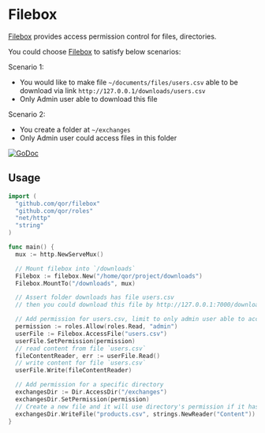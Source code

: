 # Filebox

[Filebox](https://github.com/qor/filebox) provides access permission control for files, directories.

You could choose [Filebox](https://github.com/qor/filebox) to satisfy below scenarios:

Scenario 1:

* You would like to make file `~/documents/files/users.csv` able to be download via link `http://127.0.0.1/downloads/users.csv`
* Only Admin user able to download this file

Scenario 2:

* You create a folder at `~/exchanges`
* Only Admin user could access files in this folder

[![GoDoc](https://godoc.org/github.com/qor/filebox?status.svg)](https://godoc.org/github.com/qor/filebox)

## Usage

```go
import (
  "github.com/qor/filebox"
  "github.com/qor/roles"
  "net/http"
  "string"
)

func main() {
  mux := http.NewServeMux()

  // Mount filebox into `/downloads`
  Filebox := filebox.New("/home/qor/project/downloads")
  Filebox.MountTo("/downloads", mux)

  // Assert folder downloads has file users.csv
  // then you could download this file by http://127.0.0.1:7000/downloads/users.csv

  // Add permission for users.csv, limit to only admin user able to access
  permission := roles.Allow(roles.Read, "admin")
  userFile := Filebox.AccessFile("users.csv")
  userFile.SetPermission(permission)
  // read content from file `users.csv`
  fileContentReader, err := userFile.Read()
  // write content for file `users.csv`
  userFile.Write(fileContentReader)

  // Add permission for a specific directory
  exchangesDir := Dir.AccessDir("/exchanges")
  exchangesDir.SetPermission(permission)
  // Create a new file and it will use directory's permission if it hasn't define its own
  exchangesDir.WriteFile("products.csv", strings.NewReader("Content"))
}
```
